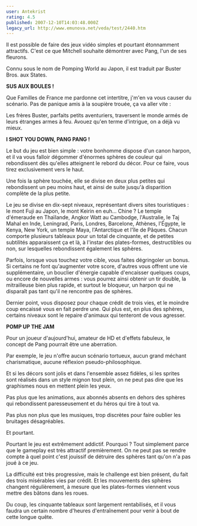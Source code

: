 ```yaml
---
user: Antekrist
rating: 4.5
published: 2007-12-10T14:03:48.000Z
legacy_url: http://www.emunova.net/veda/test/2440.htm
---
```

Il est possible de faire des jeux vidéo simples et pourtant étonnamment attractifs. C'est ce que Mitchell souhaite démontrer avec Pang, l'un de ses fleurons.  

Connu sous le nom de Pomping World au Japon, il est traduit par Buster Bros. aux States.  

  

**SUS AUX BOULES !**  

Que Familles de France me pardonne cet intertitre, j'm'en va vous causer du scénario. Pas de panique amis à la soupière trouée, ça va aller vite :   

Les frères Buster, parfaits petits aventuriers, traversent le monde armés de leurs étranges armes à feu. Avouez qu'en terme d'intrigue, on a déjà vu mieux.  

  

**I SHOT YOU DOWN, PANG PANG !**  

Le but du jeu est bien simple : votre bonhomme dispose d'un canon harpon, et il va vous falloir dégommer d'énormes sphères de couleur qui rebondissent dès qu'elles atteignent le rebord du décor. Pour ce faire, vous tirez exclusivement vers le haut.  

Une fois la sphère touchée, elle se divise en deux plus petites qui rebondissent un peu moins haut, et ainsi de suite jusqu'à disparition complète de la plus petite.  

Le jeu se divise en dix-sept niveaux, représentant divers sites touristiques : le mont Fuji au Japon, le mont Keirin en euh... Chine ? Le temple d'émeraude en Thaïlande, Angkor Watt au Cambodge, l'Australie, le Taj Mahal en Inde, Leningrad, Paris, Londres, Barcelone, Athènes, l'Égypte, le Kenya, New York, un temple Maya, l'Antarctique et l'île de Pâques. Chacun comporte plusieurs tableaux pour un total de cinquante, et de petites subtilités apparaissent ça et là, à l'instar des plates-formes, destructibles ou non, sur lesquelles rebondissent également les sphères.  

Parfois, lorsque vous touchez votre cible, vous faites dégringoler un bonus. Si certains ne font qu'augmenter votre score, d'autres vous offrent une vie supplémentaire, un bouclier d'énergie capable d'encaisser quelques coups, ou encore de nouvelles armes : vous pourrez ainsi obtenir un tir double, la mitrailleuse bien plus rapide, et surtout le bloqueur, un harpon qui ne disparaît pas tant qu'il ne rencontre pas de sphères.  

Dernier point, vous disposez pour chaque crédit de trois vies, et le moindre coup encaissé vous en fait perdre une. Qui plus est, en plus des sphères, certains niveaux sont le repaire d'animaux qui tenteront de vous agresser.  

  

**POMP UP THE JAM**  

Pour un joueur d'aujourd'hui, amateur de HD et d'effets fabuleux, le concept de Pang pourrait être une aberration.  

Par exemple, le jeu n'offre aucun scénario tortueux, aucun grand méchant charismatique, aucune réflexion pseudo-philosophique.  

Et si les décors sont jolis et dans l'ensemble assez fidèles, si les sprites sont réalisés dans un style mignon tout plein, on ne peut pas dire que les graphismes nous en mettent plein les yeux.  

Pas plus que les animations, aux abonnés absents en dehors des sphères qui rebondissent paresseusement et du héros qui tire à tout va.  

Pas plus non plus que les musiques, trop discrètes pour faire oublier les bruitages désagréables.  

Et pourtant.  

Pourtant le jeu est extrêmement addictif. Pourquoi ? Tout simplement parce que le gameplay est très attractif premièrement. On ne peut pas se rendre compte à quel point c'est jouissif de détruire des sphères tant qu'on n'a pas joué à ce jeu.  

La difficulté est très progressive, mais le challenge est bien présent, du fait des trois misérables vies par crédit. Et les mouvements des sphères changent régulièrement, à mesure que les plates-formes viennent vous mettre des bâtons dans les roues.  

Du coup, les cinquante tableaux sont largement rentabilisés, et il vous faudra un certain nombre d'heures d'entraînement pour venir à bout de cette longue quête.